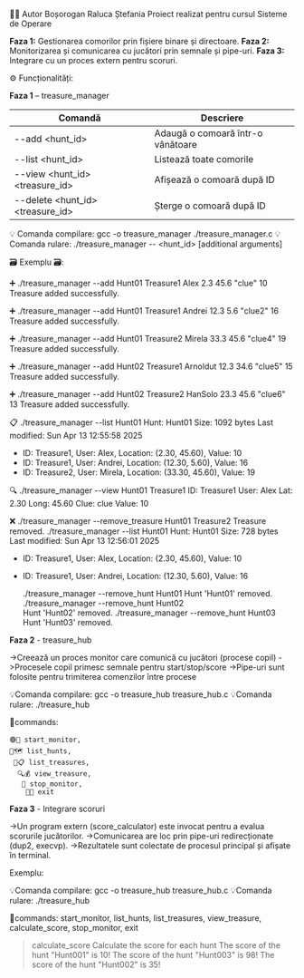 👨‍💻 Autor
Boșorogan Raluca Ștefania
Proiect realizat pentru cursul Sisteme de Operare

**Faza 1:** Gestionarea comorilor prin fișiere binare și directoare.
**Faza 2:** Monitorizarea și comunicarea cu jucători prin semnale și pipe-uri.
**Faza 3:** Integrare cu un proces extern pentru scoruri.

⚙️ Funcționalități:

**Faza 1** – treasure_manager

| Comandă                          | Descriere                         |
| -------------------------------- | --------------------------------- |
| --add <hunt_id>                  | Adaugă o comoară într-o vânătoare |
| --list <hunt_id>                 | Listează toate comorile           |
| --view <hunt_id> <treasure_id>   | Afișează o comoară după ID        |
| --delete <hunt_id> <treasure_id> | Șterge o comoară după ID          |

💡 Comanda compilare: gcc -o treasure_manager ./treasure_manager.c
💡 Comanda rulare: ./treasure_manager --<command> <hunt_id> [additional arguments]

🗃️ Exemplu 🗃️:

 ➕  ./treasure_manager --add Hunt01 Treasure1 Alex 2.3 45.6 "clue" 10
Treasure added successfully.

 ➕  ./treasure_manager --add Hunt01 Treasure1 Andrei 12.3 5.6 "clue2" 16
Treasure added successfully.

 ➕  ./treasure_manager --add Hunt01 Treasure2 Mirela 33.3 45.6 "clue4" 19
Treasure added successfully.

 ➕  ./treasure_manager --add Hunt02 Treasure1 Arnoldut 12.3 34.6 "clue5" 15
Treasure added successfully.

 ➕  ./treasure_manager --add Hunt02 Treasure2 HanSolo 23.3 45.6 "clue6" 13
Treasure added successfully.
 
 📋  ./treasure_manager --list Hunt01
Hunt: Hunt01
Size: 1092 bytes
Last modified: Sun Apr 13 12:55:58 2025
- ID: Treasure1, User: Alex, Location: (2.30, 45.60), Value: 10
- ID: Treasure1, User: Andrei, Location: (12.30, 5.60), Value: 16
- ID: Treasure2, User: Mirela, Location: (33.30, 45.60), Value: 19
 
 🔍 ./treasure_manager --view Hunt01 Treasure1
ID: Treasure1
User: Alex
Lat: 2.30
Long: 45.60
Clue: clue
Value: 10

❌  ./treasure_manager --remove_treasure Hunt01 Treasure2
Treasure removed.
  ./treasure_manager --list Hunt01
Hunt: Hunt01
Size: 728 bytes
Last modified: Sun Apr 13 12:56:01 2025
- ID: Treasure1, User: Alex, Location: (2.30, 45.60), Value: 10
- ID: Treasure1, User: Andrei, Location: (12.30, 5.60), Value: 16
 
  ./treasure_manager --remove_hunt Hunt01 
Hunt 'Hunt01' removed.
  ./treasure_manager --remove_hunt Hunt02  
Hunt 'Hunt02' removed.
  ./treasure_manager --remove_hunt Hunt03
Hunt 'Hunt03' removed.



**Faza 2** - treasure_hub

->Creează un proces monitor care comunică cu jucători (procese copil)
->Procesele copil primesc semnale pentru start/stop/score
->Pipe-uri sunt folosite pentru trimiterea comenzilor între procese

💡Comanda compilare:  gcc -o treasure_hub treasure_hub.c 
💡Comanda rulare: ./treasure_hub 


📌commands:

    🟢👀 start_monitor, 
    📜🗺️ list_hunts,
     💎📋 list_treasures,
      🔍💰 view_treasure,
       🔴 stop_monitor,
        🚪🏁 exit


**Faza 3** - Integrare scoruri

->Un program extern (score_calculator) este invocat pentru a evalua scorurile jucătorilor.
->Comunicarea are loc prin pipe-uri redirecționate (dup2, execvp).
->Rezultatele sunt colectate de procesul principal și afișate în terminal.

Exemplu: 

💡Comanda compilare:  gcc -o treasure_hub treasure_hub.c 
💡Comanda rulare: ./treasure_hub 

 📌commands:
    start_monitor, list_hunts, list_treasures, view_treasure, calculate_score, stop_monitor, exit

> calculate_score
Calculate the score for each hunt
The score of the hunt "Hunt001" is 10!
The score of the hunt "Hunt003" is 98!
The score of the hunt "Hunt002" is 35!






























  
